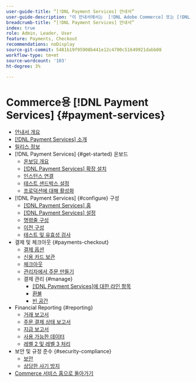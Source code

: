 ```yaml
---
user-guide-title: “[!DNL Payment Services] 안내서”
user-guide-description: "이 안내서에서는  [!DNL Adobe Commerce] 또는 [!DNL Magento Open Source] 스토어의  [!DNL Payment Services] 설치 및 구성에 대한 자세한 정보를 제공합니다."
breadcrumb-title: “[!DNL Payment Services] 안내서”
index: true
role: Admin, Leader, User
feature: Payments, Checkout
recommendations: noDisplay
source-git-commit: 5481b19f95908b441e12c4700c51649921dabb08
workflow-type: tm+mt
source-wordcount: '103'
ht-degree: 3%

---
```



# Commerce용 [!DNL Payment Services] {#payment-services}

- [안내서 개요](guide-overview.md)
- [ [!DNL Payment Services] 소개](overview.md)
- [릴리스 정보](release-notes.md)
- [!DNL Payment Services] {#get-started} 온보드
   - [온보딩 개요](onboard.md)
   - [ [!DNL Payment Services] 확장 설치](install.md)
   - [인스턴스 연결](connect.md)
   - [테스트 샌드박스 설정](sandbox.md)
   - [프로덕션에 대해 활성화](production.md)
- [!DNL Payment Services] {#configure} 구성
   - [[!DNL Payment Services] 홈](payments-home.md)
   - [[!DNL Payment Services] 설정](settings.md)
   - [명령줄 구성](configure-cli.md)
   - [이전 구성](configure-admin.md)
   - [테스트 및 유효성 검사](test-validate.md)
- 결제 및 체크아웃 {#payments-checkout}
   - [결제 옵션](payments-options.md)
   - [신용 카드 보관](vaulting.md)
   - [체크아웃](checkout.md)
   - [관리자에서 주문 만들기](create-order.md)
   - 결제 관리 {#manage}
      - [ [!DNL Payment Services]에 대한 라인 항목](line-items.md)
      - [환불](refunds.md)
      - [빈 공간](voids.md)
- Financial Reporting {#reporting}
   - [거래 보고서](transactions.md)
   - [주문 결제 상태 보고서](order-payment-status.md)
   - [지급 보고서](payouts.md)
   - [사용 가능한 데이터](data.md)
   - [레벨 2 및 레벨 3 처리](levels-card-payment-transactions.md)
- 보안 및 규정 준수 {#security-compliance}
   - [보안](security.md)
   - [상당한 사기 방지](fraud-protection.md)
- [Commerce 서비스 홈으로 돌아가기](https://experienceleague.adobe.com/docs/commerce-merchant-services/user-guides/home.html)
